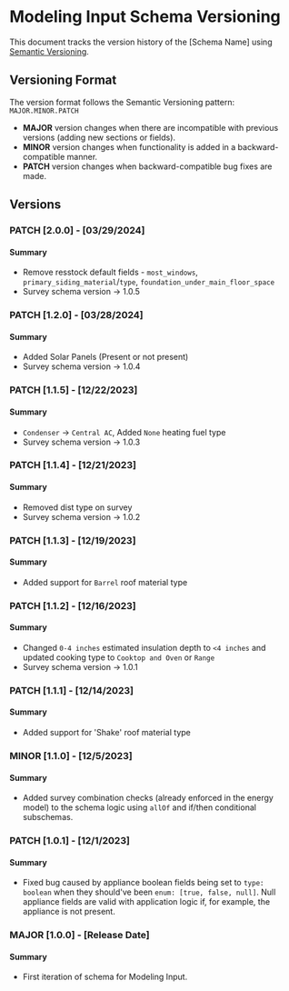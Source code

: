 # Modeling Input Schema Versioning

This document tracks the version history of the [Schema Name] using [Semantic Versioning](https://semver.org/).

## Versioning Format

The version format follows the Semantic Versioning pattern: `MAJOR.MINOR.PATCH`

- **MAJOR** version changes when there are incompatible with previous versions (adding new sections or fields).
- **MINOR** version changes when functionality is added in a backward-compatible manner.
- **PATCH** version changes when backward-compatible bug fixes are made.

## Versions

### PATCH [2.0.0] - [03/29/2024]

#### Summary

- Remove resstock default fields - `most_windows`, `primary_siding_material`/`type`, `foundation_under_main_floor_space`
- Survey schema version -> 1.0.5

### PATCH [1.2.0] - [03/28/2024]

#### Summary

- Added Solar Panels (Present or not present)
- Survey schema version -> 1.0.4

### PATCH [1.1.5] - [12/22/2023]

#### Summary

- `Condenser` -> `Central AC`, Added `None` heating fuel type
- Survey schema version -> 1.0.3

### PATCH [1.1.4] - [12/21/2023]

#### Summary

- Removed dist type on survey
- Survey schema version -> 1.0.2

### PATCH [1.1.3] - [12/19/2023]

#### Summary

- Added support for `Barrel` roof material type

### PATCH [1.1.2] - [12/16/2023]

#### Summary

- Changed `0-4 inches` estimated insulation depth to `<4 inches` and updated cooking type to `Cooktop and Oven` or `Range`
- Survey schema version -> 1.0.1

### PATCH [1.1.1] - [12/14/2023]

#### Summary

- Added support for 'Shake' roof material type

### MINOR [1.1.0] - [12/5/2023]

#### Summary

- Added survey combination checks (already enforced in the energy model) to the schema logic using `allOf` and if/then conditional subschemas.

### PATCH [1.0.1] - [12/1/2023]

#### Summary

- Fixed bug caused by appliance boolean fields being set to `type: boolean` when they should've been `enum: [true, false, null]`. Null appliance fields are valid with application logic if, for example, the appliance is not present.

### MAJOR [1.0.0] - [Release Date]

#### Summary

- First iteration of schema for Modeling Input.
